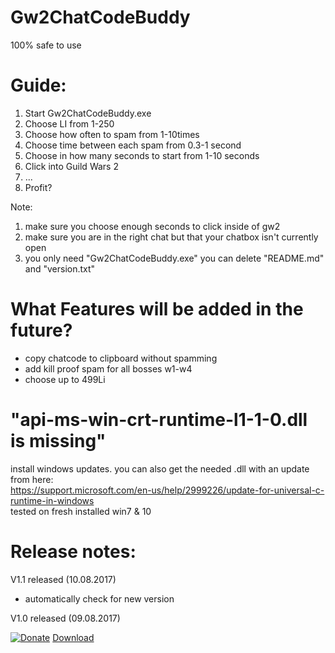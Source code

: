 <script async defer src="https://buttons.github.io/buttons.js"></script>

# Gw2ChatCodeBuddy
100% safe to use

# Guide:
1. Start Gw2ChatCodeBuddy.exe
2. Choose LI from 1-250
3. Choose how often to spam from 1-10times
4. Choose time between each  spam from 0.3-1 second
5. Choose in how many seconds to start from 1-10 seconds
6. Click into Guild Wars 2
7. ...
8. Profit?

Note: 
1. make sure you choose enough seconds to click inside of gw2
2. make sure you are in the right chat but that your chatbox isn't currently open
3. you only need "Gw2ChatCodeBuddy.exe" you can delete "README.md" and "version.txt"

# What Features will be added in the future?
- copy chatcode to clipboard without spamming
- add kill proof spam for all bosses w1-w4
- choose up to 499Li

# "api-ms-win-crt-runtime-l1-1-0.dll is missing"
install windows updates. you can also get the needed .dll with an update from here:  
https://support.microsoft.com/en-us/help/2999226/update-for-universal-c-runtime-in-windows  
tested on fresh installed win7 & 10

# Release notes:
V1.1 released (10.08.2017)
- automatically check for new version

V1.0 released (09.08.2017)

[![Donate](https://img.shields.io/badge/Donate-PayPal-green.svg)](https://www.paypal.me/LowkeyFlex)
<a class="github-button" href="https://github.com/LowkeyFlex/Gw2ChatCodeBuddy/archive/master.zip" data-icon="octicon-cloud-download" aria-label="Download LowkeyFlex/Gw2ChatCodeBuddy on GitHub">Download</a>

